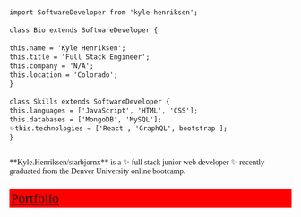 <html>
<header>
<link rel="preconnect" href="https://fonts.googleapis.com">
<link rel="preconnect" href="https://fonts.gstatic.com" crossorigin>
<link href="https://fonts.googleapis.com/css2?family=Press+Start+2P&display=swap" rel="stylesheet">
</header>
<body style="font-family: 'Press Start 2P';>

<img src="./character.png" style="width: 5%; display: inline;">

```
import SoftwareDeveloper from 'kyle-henriksen';

class Bio extends SoftwareDeveloper {

this.name = 'Kyle Henriksen';
this.title = 'Full Stack Engineer';
this.company = 'N/A';
this.location = 'Colorado';
}

class Skills extends SoftwareDeveloper {
this.languages = ['JavaScript', 'HTML', 'CSS'];
this.databases = ['MongoDB', 'MySQL'];
✨this.technologies = ['React', 'GraphQL', bootstrap ];
}

```

<br />
**Kyle.Henriksen/starbjornx** is a ✨ full stack junior web developer ✨ recently graduated from the Denver University online bootcamp.
<br />

<a href="https://www.google.com"> <p style="background-color: red; font-size: 24px; border: 3px solid red;">Portfolio</p></a>

<!-- Here are some ideas to get you started:

- 🔭 I’m currently working on ...
- 🌱 I’m currently learning ...
- 👯 I’m looking to collaborate on ...
- 🤔 I’m looking for help with ...
- 💬 Ask me about ...
- 📫 How to reach me: ...
- 😄 Pronouns: ...
- ⚡ Fun fact: I will probably code every day for the rest of my life!

  -->

</body>
</html>
